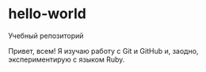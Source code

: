# hello-world
Учебный репозиторий

Привет, всем!
Я изучаю работу с Git и GitHub и, заодно, экспериментирую с языком Ruby.
